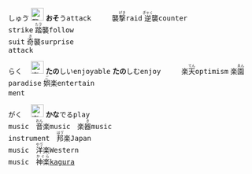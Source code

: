 <kbd>しゅゔ</kbd> <kbd><img src="https://glyphwiki.org/glyph/u8972.svg" alt="襲" height="26"></kbd> **おそ**う<kbd>attack</kbd>　　　襲<ruby>撃<rt>げき</rt></ruby><kbd>raid</kbd> <ruby>逆<rt>ぎゃく</rt></ruby>襲<kbd>counter<br>strike</kbd> <ruby>踏<rt>たゔ</rt></ruby>襲<kbd>follow<br>suit</kbd> <ruby>奇<rt>き</rt></ruby>襲<kbd>surprise<br>attack</kbd>

<kbd>らく　</kbd> <kbd><img src="https://glyphwiki.org/glyph/u697d.svg" alt="楽" height="26"></kbd> **たの**しい<kbd>enjoyable</kbd> **たの**しむ<kbd>enjoy</kbd>　　　楽<ruby>天<rt>てん</rt></ruby><kbd>optimism</kbd> 楽<ruby>園<rt>ゑん</rt></ruby><kbd>paradise</kbd> <ruby>娯<rt>ご</rt></ruby>楽<kbd>entertain<br>ment</kbd>　<!--<ruby>快<rt>かい</rt></ruby>楽<kbd>pleasure</kbd>-->

<kbd>がく　</kbd> <kbd><img src="https://glyphwiki.org/glyph/u697d.svg" alt="楽" height="26"></kbd> **かな**でる<kbd>play<br>music</kbd>　<ruby>音<rt>おん</rt></ruby>楽<kbd>music</kbd>　楽<ruby>器<rt>き</rt></ruby><kbd>music<br>instrument</kbd>　<ruby>邦<rt>はう゚</rt></ruby>楽<kbd>Japan<br>music</kbd>　<ruby>洋<rt>やう゚</rt></ruby>楽<kbd>Western<br>music</kbd>　<ruby>神楽<rt>かぐら</rt></ruby><kbd>[kagura](https://en.wikipedia.org/wiki/Kagura)</kbd>
